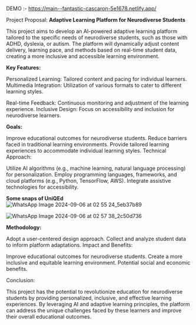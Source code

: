 DEMO :- https://main--fantastic-cascaron-5e1678.netlify.app/

Project Proposal: **Adaptive Learning Platform for Neurodiverse Students**

This project aims to develop an AI-powered adaptive learning platform tailored to the specific needs of neurodiverse students, such as those with ADHD, dyslexia, or autism. 
The platform will dynamically adjust content delivery, learning pace, and methods based on real-time student data, creating a more inclusive and accessible learning environment.



**Key Features:**

Personalized Learning: Tailored content and pacing for individual learners.
Multimedia Integration: Utilization of various formats to cater to different learning styles.

Real-time Feedback: Continuous monitoring and adjustment of the learning experience.
Inclusive Design: Focus on accessibility and inclusion for neurodiverse learners.


**Goals:**

Improve educational outcomes for neurodiverse students.
Reduce barriers faced in traditional learning environments.
Provide tailored learning experiences to accommodate individual learning styles.
Technical Approach:

Utilize AI algorithms (e.g., machine learning, natural language processing) for personalization.
Employ programming languages, frameworks, and cloud platforms (e.g., Python, TensorFlow, AWS).
Integrate assistive technologies for accessibility.

**Some snaps of UniQEd**
![WhatsApp Image 2024-09-06 at 02 55 24_5eb37b89](https://github.com/user-attachments/assets/d7c08ac6-fe7e-44ed-80c7-975779708469)

![WhatsApp Image 2024-09-06 at 02 57 38_2c50d736](https://github.com/user-attachments/assets/708bb1f8-97f5-4a2c-9805-a4e3d43ee844)


**Methodology:**

Adopt a user-centered design approach.
Collect and analyze student data to inform platform adaptations.
Impact and Benefits:

Improve educational outcomes for neurodiverse students.
Create a more inclusive and equitable learning environment.
Potential social and economic benefits.

Conclusion:

This project has the potential to revolutionize education for neurodiverse students by providing personalized, inclusive, and effective learning experiences. 
By leveraging AI and adaptive learning principles, the platform can address the unique challenges faced by these learners and improve their overall educational outcomes.
